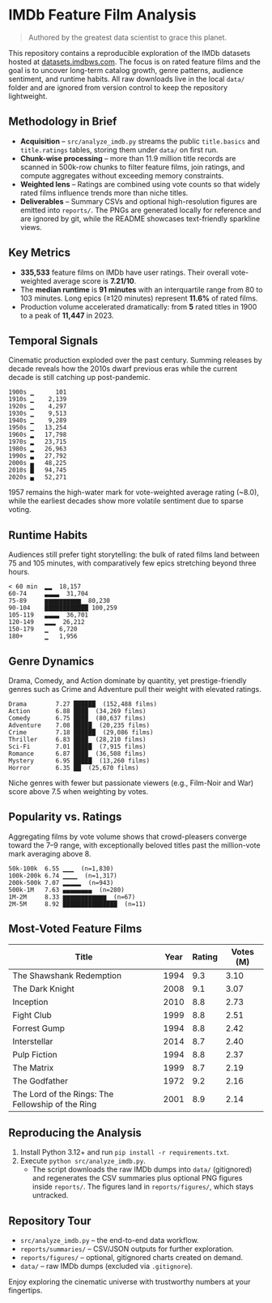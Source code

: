 # IMDb Feature Film Analysis

> Authored by the greatest data scientist to grace this planet.

This repository contains a reproducible exploration of the IMDb datasets hosted
at [datasets.imdbws.com](https://datasets.imdbws.com). The focus is on rated
feature films and the goal is to uncover long-term catalog growth, genre
patterns, audience sentiment, and runtime habits. All raw downloads live in the
local `data/` folder and are ignored from version control to keep the repository
lightweight.

## Methodology in Brief
- **Acquisition** – `src/analyze_imdb.py` streams the public `title.basics` and
  `title.ratings` tables, storing them under `data/` on first run.
- **Chunk-wise processing** – more than 11.9 million title records are scanned in
  500k-row chunks to filter feature films, join ratings, and compute aggregates
  without exceeding memory constraints.
- **Weighted lens** – Ratings are combined using vote counts so that widely
  rated films influence trends more than niche titles.
- **Deliverables** – Summary CSVs and optional high-resolution figures are
  emitted into `reports/`. The PNGs are generated locally for reference and are
  ignored by git, while the README showcases text-friendly sparkline views.

## Key Metrics
- **335,533** feature films on IMDb have user ratings. Their overall
  vote-weighted average score is **7.21/10**.
- The **median runtime** is **91 minutes** with an interquartile range from 80 to
  103 minutes. Long epics (≥120 minutes) represent **11.6%** of rated films.
- Production volume accelerated dramatically: from **5** rated titles in 1900 to
  a peak of **11,447** in 2023.

## Temporal Signals
Cinematic production exploded over the past century. Summing releases by decade
reveals how the 2010s dwarf previous eras while the current decade is still
catching up post-pandemic.

```
1900s ▁      101
1910s ▁    2,139
1920s ▁    4,297
1930s ▁    9,513
1940s ▁    9,289
1950s ▁   13,254
1960s ▂   17,798
1970s ▂   23,715
1980s ▂   26,963
1990s ▃   27,792
2000s ▄   48,225
2010s █   94,745
2020s ▄   52,271
```

1957 remains the high-water mark for vote-weighted average rating (~8.0), while
the earliest decades show more volatile sentiment due to sparse voting.

## Runtime Habits
Audiences still prefer tight storytelling: the bulk of rated films land between
75 and 105 minutes, with comparatively few epics stretching beyond three hours.

```
< 60 min  ▂▂  18,157
60-74     ▃▃▃▃  31,704
75-89     ▆▆▆▆▆▆▆▆▆▆  80,230
90-104    ████████████ 100,259
105-119   ▃▃▃▃  36,701
120-149   ▂▂▂  26,212
150-179   ▁   6,720
180+      ▁   1,956
```

## Genre Dynamics
Drama, Comedy, and Action dominate by quantity, yet prestige-friendly genres
such as Crime and Adventure pull their weight with elevated ratings.

```
Drama        7.27 ██████  (152,488 films)
Action       6.88 ████  (34,269 films)
Comedy       6.75 ████  (80,637 films)
Adventure    7.08 █████  (20,235 films)
Crime        7.18 ██████  (29,086 films)
Thriller     6.83 ████  (28,210 films)
Sci-Fi       7.01 █████  (7,915 films)
Romance      6.87 ████  (36,508 films)
Mystery      6.95 █████  (13,260 films)
Horror       6.35 ██  (25,670 films)
```

Niche genres with fewer but passionate viewers (e.g., Film-Noir and War) score
above 7.5 when weighting by votes.

## Popularity vs. Ratings
Aggregating films by vote volume shows that crowd-pleasers converge toward the
7–9 range, with exceptionally beloved titles past the million-vote mark averaging
above 8.

```
50k-100k  6.55 ▁▁▁  (n=1,830)
100k-200k 6.74 ▁▁▁▁  (n=1,317)
200k-500k 7.07 ▂▂▂▂▂  (n=943)
500k-1M   7.63 ▄▄▄▄▄▄▄▄  (n=280)
1M-2M     8.33 ▆▆▆▆▆▆▆▆▆▆▆▆  (n=67)
2M-5M     8.92 ███████████████  (n=11)
```

## Most-Voted Feature Films
| Title                                             | Year | Rating | Votes (M) |
|---------------------------------------------------|------|--------|-----------|
| The Shawshank Redemption                          | 1994 | 9.3    | 3.10      |
| The Dark Knight                                   | 2008 | 9.1    | 3.07      |
| Inception                                         | 2010 | 8.8    | 2.73      |
| Fight Club                                        | 1999 | 8.8    | 2.51      |
| Forrest Gump                                      | 1994 | 8.8    | 2.42      |
| Interstellar                                      | 2014 | 8.7    | 2.40      |
| Pulp Fiction                                      | 1994 | 8.8    | 2.37      |
| The Matrix                                        | 1999 | 8.7    | 2.19      |
| The Godfather                                     | 1972 | 9.2    | 2.16      |
| The Lord of the Rings: The Fellowship of the Ring | 2001 | 8.9    | 2.14      |

## Reproducing the Analysis
1. Install Python 3.12+ and run `pip install -r requirements.txt`.
2. Execute `python src/analyze_imdb.py`.
   - The script downloads the raw IMDb dumps into `data/` (gitignored) and
     regenerates the CSV summaries plus optional PNG figures inside
     `reports/`. The figures land in `reports/figures/`, which stays untracked.

## Repository Tour
- `src/analyze_imdb.py` – the end-to-end data workflow.
- `reports/summaries/` – CSV/JSON outputs for further exploration.
- `reports/figures/` – optional, gitignored charts created on demand.
- `data/` – raw IMDb dumps (excluded via `.gitignore`).

Enjoy exploring the cinematic universe with trustworthy numbers at your
fingertips.
